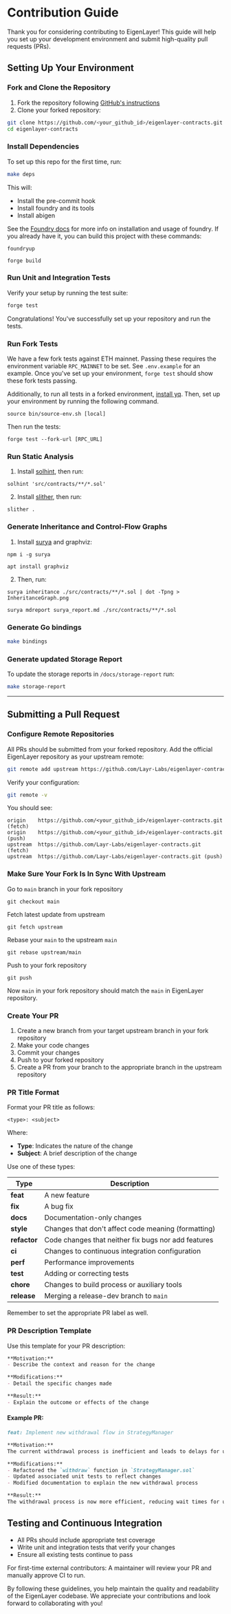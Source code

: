 # Contribution Guide

Thank you for considering contributing to EigenLayer! This guide will help you set up your development environment and submit high-quality pull requests (PRs).

## Setting Up Your Environment


### Fork and Clone the Repository

1. Fork the repository following [GitHub's instructions](https://docs.github.com/en/pull-requests/collaborating-with-pull-requests/working-with-forks/fork-a-repo)
2. Clone your forked repository:

```bash
git clone https://github.com/<your_github_id>/eigenlayer-contracts.git
cd eigenlayer-contracts
```

### Install Dependencies

To set up this repo for the first time, run:

```bash
make deps
```

This will:
* Install the pre-commit hook
* Install foundry and its tools
* Install abigen


See the [Foundry docs](https://book.getfoundry.sh/) for more info on installation and usage of foundry. If you already have it, you can build this project with these commands:

```
foundryup

forge build
```


### Run Unit and Integration Tests

Verify your setup by running the test suite:

```bash
forge test
```

Congratulations! You've successfully set up your repository and run the tests.


### Run Fork Tests

We have a few fork tests against ETH mainnet. Passing these requires the environment variable `RPC_MAINNET` to be set. See `.env.example` for an example. Once you've set up your environment, `forge test` should show these fork tests passing.

Additionally, to run all tests in a forked environment, [install yq](https://mikefarah.gitbook.io/yq/v/v3.x/). Then, set up your environment by running the following command.

`source bin/source-env.sh [local]`

Then run the tests:

`forge test --fork-url [RPC_URL]`


### Run Static Analysis

1. Install [solhint](https://github.com/protofire/solhint), then run:

`solhint 'src/contracts/**/*.sol'`

2. Install [slither](https://github.com/crytic/slither), then run:

`slither .`


### Generate Inheritance and Control-Flow Graphs

1. Install [surya](https://github.com/ConsenSys/surya/) and graphviz:

```
npm i -g surya

apt install graphviz
```

2. Then, run:

```
surya inheritance ./src/contracts/**/*.sol | dot -Tpng > InheritanceGraph.png

surya mdreport surya_report.md ./src/contracts/**/*.sol
```

### Generate Go bindings

```bash
make bindings
```


### Generate updated Storage Report

To update the storage reports in `/docs/storage-report` run:

```bash
make storage-report
```

------



## Submitting a Pull Request


### Configure Remote Repositories

All PRs should be submitted from your forked repository. Add the official EigenLayer repository as your upstream remote:

```bash
git remote add upstream https://github.com/Layr-Labs/eigenlayer-contracts.git
```

Verify your configuration:

```bash
git remote -v
```

You should see:
```
origin    https://github.com/<your_github_id>/eigenlayer-contracts.git (fetch)
origin    https://github.com/<your_github_id>/eigenlayer-contracts.git (push)
upstream  https://github.com/Layr-Labs/eigenlayer-contracts.git (fetch)
upstream  https://github.com/Layr-Labs/eigenlayer-contracts.git (push)
```

### Make Sure Your Fork Is In Sync With Upstream

Go to `main` branch in your fork repository

```
git checkout main
```

Fetch latest update from upstream

```
git fetch upstream
```

Rebase your `main` to the upstream `main`

```
git rebase upstream/main
```

Push to your fork repository

```
git push
```

Now `main` in your fork repository should match the `main` in EigenLayer repository.

### Create Your PR

1. Create a new branch from your target upstream branch in your fork repository
2. Make your code changes
3. Commit your changes
4. Push to your forked repository
5. Create a PR from your branch to the appropriate branch in the upstream repository

### PR Title Format

Format your PR title as follows:

```
<type>: <subject>
```

Where:
- **Type**: Indicates the nature of the change
- **Subject**: A brief description of the change

Use one of these types:

| Type | Description |
|------|-------------|
| **feat** | A new feature |
| **fix** | A bug fix |
| **docs** | Documentation-only changes |
| **style** | Changes that don't affect code meaning (formatting) |
| **refactor** | Code changes that neither fix bugs nor add features |
| **ci** | Changes to continuous integration configuration |
| **perf** | Performance improvements |
| **test** | Adding or correcting tests |
| **chore** | Changes to build process or auxiliary tools |
| **release** | Merging a release-dev branch to `main` |

Remember to set the appropriate PR label as well.

### PR Description Template

Use this template for your PR description:

```markdown
**Motivation:**
- Describe the context and reason for the change

**Modifications:**
- Detail the specific changes made

**Result:**
- Explain the outcome or effects of the change
```

#### Example PR:

```markdown
feat: Implement new withdrawal flow in StrategyManager

**Motivation:**
The current withdrawal process is inefficient and leads to delays for users.

**Modifications:**
- Refactored the `withdraw` function in `StrategyManager.sol`
- Updated associated unit tests to reflect changes
- Modified documentation to explain the new withdrawal process

**Result:**
The withdrawal process is now more efficient, reducing wait times for users.
```

## Testing and Continuous Integration

- All PRs should include appropriate test coverage
- Write unit and integration tests that verify your changes
- Ensure all existing tests continue to pass

For first-time external contributors: A maintainer will review your PR and manually approve CI to run.

By following these guidelines, you help maintain the quality and readability of the EigenLayer codebase. We appreciate your contributions and look forward to collaborating with you!
